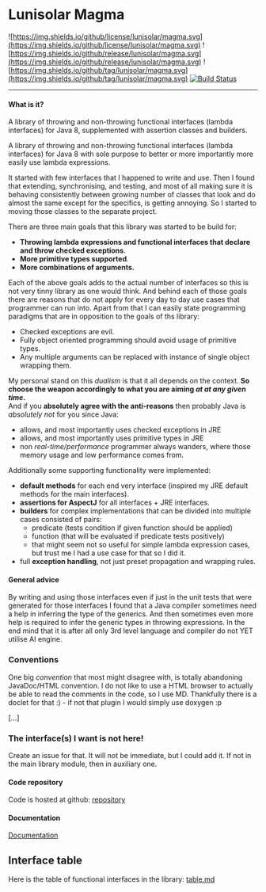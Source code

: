 Lunisolar Magma
===============

![https://img.shields.io/github/license/lunisolar/magma.svg](https://img.shields.io/github/license/lunisolar/magma.svg)
![https://img.shields.io/github/release/lunisolar/magma.svg](https://img.shields.io/github/release/lunisolar/magma.svg)
![https://img.shields.io/github/tag/lunisolar/magma.svg](https://img.shields.io/github/tag/lunisolar/magma.svg)
[![Build Status](https://travis-ci.org/lunisolar/magma.svg?branch=master)](https://travis-ci.org/lunisolar/magma)

-----------------------------------------
#### What is it?

A library of throwing and non-throwing functional interfaces (lambda interfaces) for Java 8, supplemented with assertion classes and builders.

A library of throwing and non-throwing functional interfaces (lambda interfaces) for Java 8 with sole purpose to better or more importantly more easily use 
lambda expressions.

It started with few interfaces that I happened to write and use. Then I found that extending, synchronising, and testing, and most of all making sure it is 
behaving consistently between growing number of classes that look and do almost the same except for the specifics, is getting annoying. So I started to moving 
those classes to the separate project.     
 
There are three main goals that this library was started to be build for:  

+ **Throwing lambda expressions and functional interfaces that declare and throw checked exceptions**.      
+ **More primitive types supported**. 
+ **More combinations of arguments.**
 
Each of the above goals adds to the actual number of interfaces so this is not very tinny library as one would think. And behind each of those goals there are
reasons that do not apply for every day to day use cases that programmer can run into. Apart from that I can easily state programming paradigms that are in 
opposition to the goals of ths library:
 
+ Checked exceptions are evil. 
+ Fully object oriented programming should avoid usage of primitive types.
+ Any multiple arguments can be replaced with instance of single object wrapping them. 

My personal stand on this _dualism_ is that it all depends on the context. **So choose the weapon accordingly to what you are aiming _at at any given time_.**  
And if you **absolutely agree with the anti-reasons** then probably Java is _absolutely not_ for you since Java:  
+ allows, and most importantly uses checked exceptions in JRE
+ allows, and most importantly uses primitive types in JRE
+ non _real-time/performance_ programmer always wanders, where those memory usage and low performance comes from.     

Additionally some supporting functionality were implemented: 
+ **default methods** for each end very interface (inspired my JRE default methods for the main interfaces).  
+ **assertions for AspectJ** for all interfaces + JRE interfaces.
+ **builders** for complex implementations that can be divided into multiple cases consisted of pairs:
    + predicate (tests condition if given function should be applied)
    + function (that will be evaluated if predicate tests positively)
    + that might seem not so useful for simple lambda expression cases, but trust me I had a use case for that so I did it. 
+ full **exception handling**, not just preset propagation and wrapping rules.     

#### General advice
By writing and using those interfaces even if just in the unit tests that were generated for those interfaces I found that a Java compiler sometimes need a help
in inferring the type of the generics. And then sometimes even more help is required to infer the generic types in throwing expressions. In the end mind that it
is after all only 3rd level language and compiler do not YET utilise AI engine.
   
### Conventions
One big _convention_ that most might disagree with, is totally abandoning JavaDoc/HTML convention. I do not like to use a HTML browser to actually be able to
read the comments in the code, so I use MD. Thankfully there is a doclet for that :) - if not that plugin I would simply use doxygen :p

[...]

### The interface(s) I want is not here!
Create an issue for that. It will not be immediate, but I could add it. If not in the main library module, then in auxiliary one.    

#### Code repository

Code is hosted at github: <a href="https://github.com/lunisolar/magma/" target="_blank">repository</a>

#### Documentation

[Documentation](http://lunisolar.eu/magma)

## Interface table

Here is the table of functional interfaces in the library: [table.md](table.md)






         
     